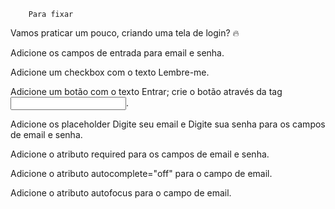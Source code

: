     	Para fixar

Vamos praticar um pouco, criando uma tela de login? 🔥

Adicione os campos de entrada para email e senha.

Adicione um checkbox com o texto Lembre-me.

Adicione um botão com o texto Entrar; crie o botão através da tag <input>.

Adicione os placeholder Digite seu email e Digite sua senha para os campos de email e senha.

Adicione o atributo required para os campos de email e senha.

Adicione o atributo autocomplete="off" para o campo de email.

Adicione o atributo autofocus para o campo de email.
